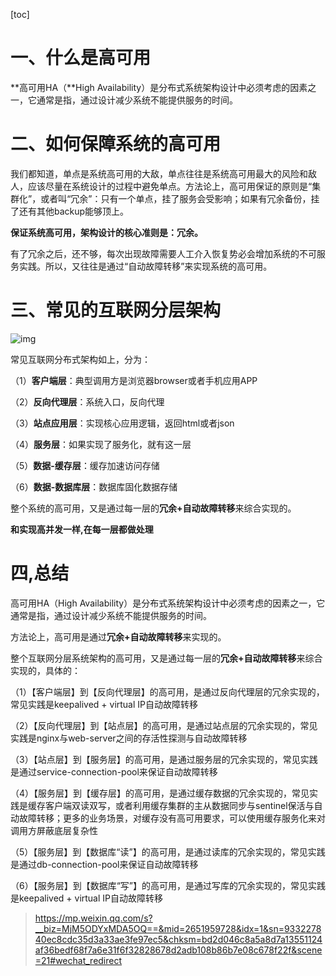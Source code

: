 [toc]

# **一、什么是高可用**

**高可用HA（**High Availability）是分布式系统架构设计中必须考虑的因素之一，它通常是指，通过设计减少系统不能提供服务的时间。

# **二、如何保障系统的高可用**

我们都知道，单点是系统高可用的大敌，单点往往是系统高可用最大的风险和敌人，应该尽量在系统设计的过程中避免单点。方法论上，高可用保证的原则是“集群化”，或者叫“冗余”：只有一个单点，挂了服务会受影响；如果有冗余备份，挂了还有其他backup能够顶上。

**保证系统高可用，架构设计的核心准则是：冗余。**

有了冗余之后，还不够，每次出现故障需要人工介入恢复势必会增加系统的不可服务实践。所以，又往往是通过“自动故障转移”来实现系统的高可用。

# **三、常见的互联网分层架构**

![img](https://gitee.com/xiaokunji/my-images/raw/master/myMD/20210712002850.webp)

常见互联网分布式架构如上，分为：

（1）**客户端层**：典型调用方是浏览器browser或者手机应用APP

（2）**反向代理层**：系统入口，反向代理

（3）**站点应用层**：实现核心应用逻辑，返回html或者json

（4）**服务层**：如果实现了服务化，就有这一层

（5）**数据-缓存层**：缓存加速访问存储

（6）**数据-数据库层**：数据库固化数据存储

整个系统的高可用，又是通过每一层的**冗余+自动故障转移**来综合实现的。

**和实现高并发一样,在每一层都做处理**

# **四,总结**

高可用HA（High Availability）是分布式系统架构设计中必须考虑的因素之一，它通常是指，通过设计减少系统不能提供服务的时间。

方法论上，高可用是通过**冗余+自动故障转移**来实现的。

整个互联网分层系统架构的高可用，又是通过每一层的**冗余+自动故障转移**来综合实现的，具体的：

（1）【客户端层】到【反向代理层】的高可用，是通过反向代理层的冗余实现的，常见实践是keepalived + virtual IP自动故障转移

（2）【反向代理层】到【站点层】的高可用，是通过站点层的冗余实现的，常见实践是nginx与web-server之间的存活性探测与自动故障转移

（3）【站点层】到【服务层】的高可用，是通过服务层的冗余实现的，常见实践是通过service-connection-pool来保证自动故障转移

（4）【服务层】到【缓存层】的高可用，是通过缓存数据的冗余实现的，常见实践是缓存客户端双读双写，或者利用缓存集群的主从数据同步与sentinel保活与自动故障转移；更多的业务场景，对缓存没有高可用要求，可以使用缓存服务化来对调用方屏蔽底层复杂性

（5）【服务层】到【数据库“读”】的高可用，是通过读库的冗余实现的，常见实践是通过db-connection-pool来保证自动故障转移

（6）【服务层】到【数据库“写”】的高可用，是通过写库的冗余实现的，常见实践是keepalived + virtual IP自动故障转移

> https://mp.weixin.qq.com/s?__biz=MjM5ODYxMDA5OQ==&mid=2651959728&idx=1&sn=933227840ec8cdc35d3a33ae3fe97ec5&chksm=bd2d046c8a5a8d7a13551124af36bedf68f7a6e31f6f32828678d2adb108b86b7e08c678f22f&scene=21#wechat_redirect